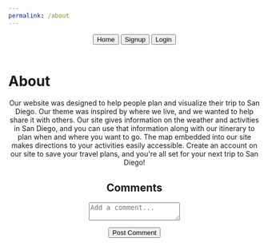 ```yaml
---
permalink: /about
---
```

<head>
 <meta charset="UTF-8">
    <meta name="viewport" content="width=device-width, initial-scale=1.0">
    <title>About</title>
     <meta charset="UTF-8">
    <meta name="viewport" content="width=device-width, initial-scale=1.0">
</head>
<body id='sandiego-background'>
<header class="header">
    <button onclick="gohomepage()">Home</button>
    <button onclick="signup()" >Signup</button>
    <button onclick="login()">Login</button>
</header>
<div class="about-title-container">
    <h1 class="title">About</h1>
</div>
    <div style="text-align: center;">
     <p>Our website was designed to help people plan and visualize their trip to San Diego. Our theme was inspired by where we live, and we wanted to help share it with others. Our site gives information on the weather and activities in San Diego, and you can use that information along with our itinerary to plan when and where you want to go. The map embedded into our site makes directions to your activities easily accessible. Create an account on our site to save your travel plans, and you're all set for your next trip to San Diego!
     </p>
  <div id="comment-section">
  <form>
    <h2>Comments</h2>
    <div id="comments"></div>
    <textarea id="comment-input" placeholder="Add a comment..."></textarea>
  </form>
    <button onclick="addComment()">Post Comment</button>
</div>
<script src="http://127.0.0.1:4200/travel_project/script.js"></script>